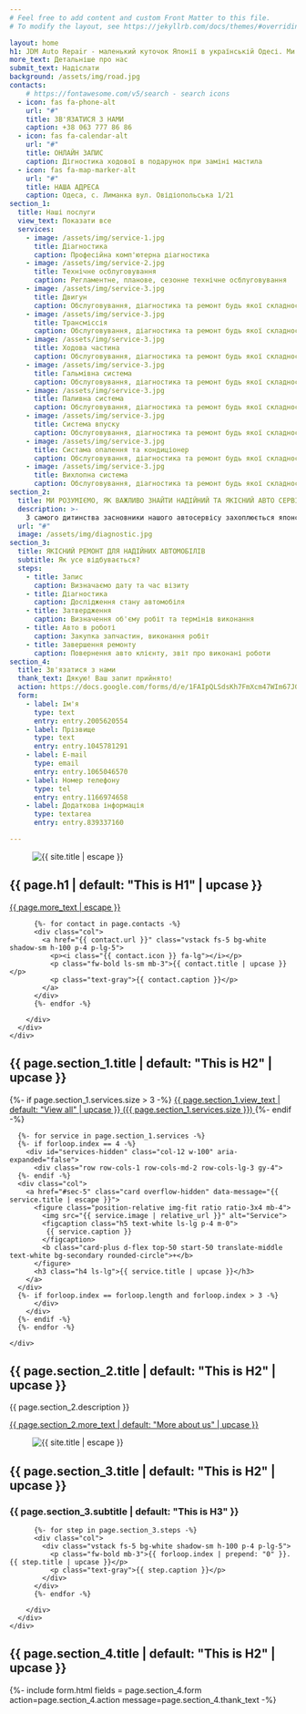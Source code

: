 ```yaml
---
# Feel free to add content and custom Front Matter to this file.
# To modify the layout, see https://jekyllrb.com/docs/themes/#overriding-theme-defaults

layout: home
h1: JDM Auto Repair - маленький куточок Японії в українській Одесі. Ми спеціалізуємось на машинах - які майже не ламаються.
more_text: Детальніше про нас
submit_text: Надіслати
background: /assets/img/road.jpg
contacts:
    # https://fontawesome.com/v5/search - search icons
  - icon: fas fa-phone-alt
    url: "#"
    title: ЗВ'ЯЗАТИСЯ З НАМИ 
    caption: +38 063 777 86 86
  - icon: fas fa-calendar-alt
    url: "#"
    title: ОНЛАЙН ЗАПИС
    caption: Дігностика ходової в подарунок при заміні мастила
  - icon: fas fa-map-marker-alt
    url: "#"
    title: НАША АДРЕСА
    caption: Одеса, с. Лиманка вул. Овідіопольська 1/21
section_1: 
  title: Наші послуги
  view_text: Показати все
  services:
    - image: /assets/img/service-1.jpg
      title: Діагностика
      caption: Професійна комп'ютерна діагностика
    - image: /assets/img/service-2.jpg
      title: Технічне осблуговування
      caption: Регламентне, планове, сезонне технічне осблуговування
    - image: /assets/img/service-3.jpg
      title: Двигун
      caption: Обслуговування, діагностика та ремонт будь якої складності
    - image: /assets/img/service-3.jpg
      title: Трансміссія
      caption: Обслуговування, діагностика та ремонт будь якої складності
    - image: /assets/img/service-3.jpg
      title: Ходова частина
      caption: Обслуговування, діагностика та ремонт будь якої складності
    - image: /assets/img/service-3.jpg
      title: Гальмівна система
      caption: Обслуговування, діагностика та ремонт будь якої складності
    - image: /assets/img/service-3.jpg
      title: Паливна система
      caption: Обслуговування, діагностика та ремонт будь якої складності
    - image: /assets/img/service-3.jpg
      title: Система впуску
      caption: Обслуговування, діагностика та ремонт будь якої складності
    - image: /assets/img/service-3.jpg
      title: Систама опалення та кондиціонер
      caption: Обслуговування, діагностика та ремонт будь якої складності
    - image: /assets/img/service-3.jpg
      title: Вихлопна система
      caption: Обслуговування, діагностика та ремонт будь якої складності. Видалення екології. Прошивка під Євро-2.
section_2:
  title: МИ РОЗУМІЄМО, ЯК ВАЖЛИВО ЗНАЙТИ НАДІЙНИЙ ТА ЯКІСНИЙ АВТО СЕРВІС
  description: >-
    З самого дитинства засновники нашого автосервісу захоплюється японськими автомобілям, але якісного сервісу за роки так й не вдалось знайти. Тому ми вирішили створити власний сервіс, екосистема якого будується як одна родина, томи ми впевнено можемо сказати, що кожен з клієнтів - член нашої великої сім'ї.
  url: "#"
  image: /assets/img/diagnostic.jpg
section_3:
  title: ЯКІСНИЙ РЕМОНТ ДЛЯ НАДІЙНИХ АВТОМОБІЛІВ
  subtitle: Як усе відбувається?
  steps:
    - title: Запис
      caption: Визначаємо дату та час візиту
    - title: Діагностика
      caption: Дослідження стану автомобіля
    - title: Затвердження
      caption: Визначення об'єму робіт та термінів виконання
    - title: Авто в роботі
      caption: Закупка запчастин, виконання робіт
    - title: Завершення ремонту
      caption: Повернення авто клієнту, звіт про виконані роботи
section_4: 
  title: Зв'язатися з нами
  thank_text: Дякую! Ваш запит прийнято!
  action: https://docs.google.com/forms/d/e/1FAIpQLSdsKh7FmXcm47WIm67JGU6yq3ID_XJgLamN4HNWoqJ6m07trw/formResponse
  form: 
    - label: Ім'я
      type: text
      entry: entry.2005620554
    - label: Прізвище
      type: text
      entry: entry.1045781291
    - label: E-mail
      type: email
      entry: entry.1065046570
    - label: Номер телефону
      type: tel
      entry: entry.1166974658
    - label: Додаткова інформація
      type: textarea
      entry: entry.839337160

---
```


<section id="sec-1" class="page-section hero overflow-visible mb-5 mb-md-7">
  <figure class="position-absolute top-0 start-0 w-100 h-100 img-fit">
    <img src="{{ page.background | relative_url }}" alt="{{ site.title | escape }}">
  </figure>
  <div class="position-relative container h-100">
    <div class="row h-100">
      <div class="col-12 my-auto">
        <h1 class="text-white mb-5">{{ page.h1 | default: "This is H1" | upcase  }}</h1>
        <a href="#sec-2" class="btn btn-secondary text-white">{{ page.more_text | escape }}</a>
      </div>
      <div class="col-12 mt-5 mt-lg-auto">
        <div class="cta row row-cols-1 row-cols-lg-3 mb-n5 mb-lg-0 gy-4">

          {%- for contact in page.contacts -%}
          <div class="col"> 
            <a href="{{ contact.url }}" class="vstack fs-5 bg-white shadow-sm h-100 p-4 p-lg-5">
              <p><i class="{{ contact.icon }} fa-lg"></i></p>
              <p class="fw-bold ls-sm mb-3">{{ contact.title | upcase }}</p>
              <p class="text-gray">{{ contact.caption }}</p>
            </a>
          </div>
          {%- endfor -%}
          
        </div>
      </div>
    </div>
  </div>
</section>

<section id="sec-2" class="page-section py-6">
  <div class="container">
    <div class="row">
      <div class="col-12">
        <h2 class="h3 ls-sm">{{ page.section_1.title | default: "This is H2" | upcase }}</h2>
        {%- if page.section_1.services.size > 3 -%}
        <a href="#services" class="ls-sm" data-expand="#services-hidden">
          <u>{{ page.section_1.view_text | default: "View all" | upcase }}</u>
          ({{ page.section_1.services.size }})
        </a>
        {%- endif -%}
      </div>
    </div>
    <div id="services" class="row row-cols-1 row-cols-md-2 row-cols-lg-3 gy-4 mt-6">

      {%- for service in page.section_1.services -%}
      {%- if forloop.index == 4 -%}
        <div id="services-hidden" class="col-12 w-100" aria-expanded="false">
          <div class="row row-cols-1 row-cols-md-2 row-cols-lg-3 gy-4">          
      {%- endif -%}
      <div class="col">
        <a href="#sec-5" class="card overflow-hidden" data-message="{{ service.title | escape }}">
          <figure class="position-relative img-fit ratio ratio-3x4 mb-4">
            <img src="{{ service.image | relative_url }}" alt="Service">
            <figcaption class="h5 text-white ls-lg p-4 m-0">
             {{ service.caption }}
            </figcaption>
            <b class="card-plus d-flex top-50 start-50 translate-middle text-white bg-secondary rounded-circle">+</b>
          </figure>
          <h3 class="h4 ls-lg">{{ service.title | upcase }}</h3>
        </a>
      </div>     
      {%- if forloop.index == forloop.length and forloop.index > 3 -%}
          </div>
        </div>
      {%- endif -%}
      {%- endfor -%}

    </div>
  </div>
</section>

<section id="sec-3" class="page-section bg-dark py-5 py-xl-7">
  <div class="container">
    <div class="row">
      <div class="col-12 col-lg-6 col-xl-5">
        <h2 class="h3 text-white ls-sm mb-5">
         {{ page.section_2.title | default: "This is H2" | upcase }}
        </h2>
        <p class="text-gray ls-lg mb-5">{{ page.section_2.description }}</p>
        <p><a href="{{ page.section_2.url | default: '#' }}" class="text-white"><u>{{ page.section_2.more_text | default: "More about us" | upcase }}</u></a></p>
      </div>
      <div class="hstack col-12 col-lg-6 offset-xl-1">
        <figure class="position-relative img-fit ratio ratio-4x3 ms-xl-7 mb-0 mt-5 mt-xl-0">
          <img src="{{ page.section_2.image | relative_url }}" alt="{{ site.title | escape }}">
        </figure>
      </div>
    </div>
  </div>
</section>

<section id="sec-4" class="page-section py-5 py-xl-7">
  <div class="container">
    <div class="row">
      <div class="col-12 text-center">
        <h2 class="display-1">{{ page.section_3.title | default: "This is H2" | upcase }}</h2>
        <h3 class="ls-sm">{{ page.section_3.subtitle | default: "This is H3" }}</h3>
      </div>
      <div class="col-12 mt-5">
        <div class="row row-cols-1 row-cols-lg-3 gy-4">

          {%- for step in page.section_3.steps -%}
          <div class="col"> 
            <div class="vstack fs-5 bg-white shadow-sm h-100 p-4 p-lg-5">
              <p class="fw-bold mb-3">{{ forloop.index | prepend: "0" }}. {{ step.title | upcase }}</p>
              <p class="text-gray">{{ step.caption }}</p>
            </div>
          </div>
          {%- endfor -%}

        </div>
      </div>
    </div>
  </div>
</section>

<section id="sec-5" class="page-section bg-dark py-5 py-xl-7">
  <div class="container">
    <div class="row">
      <div class="col-12 col-lg-6 col-xl-5">
        <h2 class="h3 text-white ls-sm mb-5">
         {{ page.section_4.title | default: "This is H2" | upcase }}
        </h2>
        {%- include form.html fields = page.section_4.form action=page.section_4.action message=page.section_4.thank_text -%}
      </div>
    </div>
  </div>
</section>